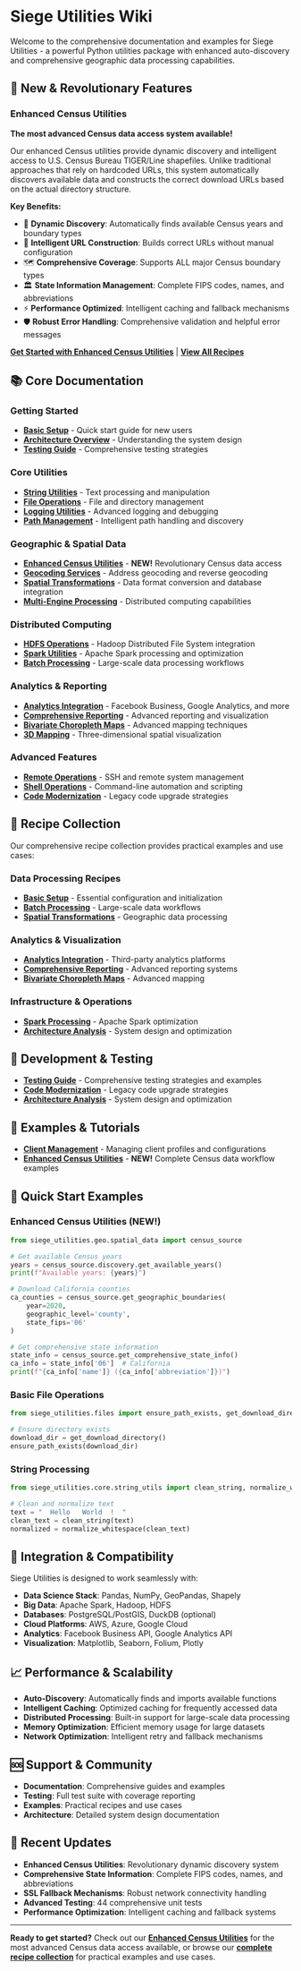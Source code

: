 # Siege Utilities Wiki

Welcome to the comprehensive documentation and examples for Siege Utilities - a powerful Python utilities package with enhanced auto-discovery and comprehensive geographic data processing capabilities.

## 🚀 New & Revolutionary Features

### Enhanced Census Utilities
**The most advanced Census data access system available!** 

Our enhanced Census utilities provide dynamic discovery and intelligent access to U.S. Census Bureau TIGER/Line shapefiles. Unlike traditional approaches that rely on hardcoded URLs, this system automatically discovers available data and constructs the correct download URLs based on the actual directory structure.

**Key Benefits:**
- 🎯 **Dynamic Discovery**: Automatically finds available Census years and boundary types
- 🔗 **Intelligent URL Construction**: Builds correct URLs without manual configuration
- 🗺️ **Comprehensive Coverage**: Supports ALL major Census boundary types
- 🏛️ **State Information Management**: Complete FIPS codes, names, and abbreviations
- ⚡ **Performance Optimized**: Intelligent caching and fallback mechanisms
- 🛡️ **Robust Error Handling**: Comprehensive validation and helpful error messages

[**Get Started with Enhanced Census Utilities**](Recipes/Enhanced-Census-Utilities.md) | [**View All Recipes**](Recipes/)

## 📚 Core Documentation

### Getting Started
- [**Basic Setup**](Getting-Started.md) - Quick start guide for new users
- [**Architecture Overview**](Architecture-Analysis.md) - Understanding the system design
- [**Testing Guide**](Testing-Guide.md) - Comprehensive testing strategies

### Core Utilities
- [**String Utilities**](String-Utilities.md) - Text processing and manipulation
- [**File Operations**](File-Operations.md) - File and directory management
- [**Logging Utilities**](Logging.md) - Advanced logging and debugging
- [**Path Management**](Paths.md) - Intelligent path handling and discovery

### Geographic & Spatial Data
- [**Enhanced Census Utilities**](Recipes/Enhanced-Census-Utilities.md) - **NEW!** Revolutionary Census data access
- [**Geocoding Services**](Geocoding.md) - Address geocoding and reverse geocoding
- [**Spatial Transformations**](Recipes/Spatial-Transformations.md) - Data format conversion and database integration
- [**Multi-Engine Processing**](Multi-Engine-Data-Processing.md) - Distributed computing capabilities

### Distributed Computing
- [**HDFS Operations**](HDFS-Operations.md) - Hadoop Distributed File System integration
- [**Spark Utilities**](Recipes/Spark-Processing.md) - Apache Spark processing and optimization
- [**Batch Processing**](Recipes/Batch-Processing.md) - Large-scale data processing workflows

### Analytics & Reporting
- [**Analytics Integration**](Recipes/Analytics-Integration.md) - Facebook Business, Google Analytics, and more
- [**Comprehensive Reporting**](Recipes/Comprehensive-Reporting.md) - Advanced reporting and visualization
- [**Bivariate Choropleth Maps**](Recipes/Bivariate-Choropleth-Maps.md) - Advanced mapping techniques
- [**3D Mapping**](3D-Mapping.md) - Three-dimensional spatial visualization

### Advanced Features
- [**Remote Operations**](Remote-Operations.md) - SSH and remote system management
- [**Shell Operations**](Shell-Operations.md) - Command-line automation and scripting
- [**Code Modernization**](Code-Modernization.md) - Legacy code upgrade strategies

## 🍳 Recipe Collection

Our comprehensive recipe collection provides practical examples and use cases:

### Data Processing Recipes
- [**Basic Setup**](Recipes/Basic-Setup.md) - Essential configuration and initialization
- [**Batch Processing**](Recipes/Batch-Processing.md) - Large-scale data workflows
- [**Spatial Transformations**](Recipes/Spatial-Transformations.md) - Geographic data processing

### Analytics & Visualization
- [**Analytics Integration**](Recipes/Analytics-Integration.md) - Third-party analytics platforms
- [**Comprehensive Reporting**](Recipes/Comprehensive-Reporting.md) - Advanced reporting systems
- [**Bivariate Choropleth Maps**](Recipes/Bivariate-Choropleth-Maps.md) - Advanced mapping

### Infrastructure & Operations
- [**Spark Processing**](Recipes/Spark-Processing.md) - Apache Spark optimization
- [**Architecture Analysis**](Recipes/Architecture-Analysis.md) - System design and optimization

## 🔧 Development & Testing

- [**Testing Guide**](Testing-Guide.md) - Comprehensive testing strategies and examples
- [**Code Modernization**](Code-Modernization.md) - Legacy code upgrade strategies
- [**Architecture Analysis**](Architecture-Analysis.md) - System design and optimization

## 📖 Examples & Tutorials

- [**Client Management**](Examples/Client-Management.md) - Managing client profiles and configurations
- [**Enhanced Census Utilities**](Recipes/Enhanced-Census-Utilities.md) - **NEW!** Complete Census data workflow examples

## 🚀 Quick Start Examples

### Enhanced Census Utilities (NEW!)
```python
from siege_utilities.geo.spatial_data import census_source

# Get available Census years
years = census_source.discovery.get_available_years()
print(f"Available years: {years}")

# Download California counties
ca_counties = census_source.get_geographic_boundaries(
    year=2020,
    geographic_level='county',
    state_fips='06'
)

# Get comprehensive state information
state_info = census_source.get_comprehensive_state_info()
ca_info = state_info['06']  # California
print(f"{ca_info['name']} ({ca_info['abbreviation']})")
```

### Basic File Operations
```python
from siege_utilities.files import ensure_path_exists, get_download_directory

# Ensure directory exists
download_dir = get_download_directory()
ensure_path_exists(download_dir)
```

### String Processing
```python
from siege_utilities.core.string_utils import clean_string, normalize_whitespace

# Clean and normalize text
text = "  Hello   World  !  "
clean_text = clean_string(text)
normalized = normalize_whitespace(clean_text)
```

## 🔗 Integration & Compatibility

Siege Utilities is designed to work seamlessly with:

- **Data Science Stack**: Pandas, NumPy, GeoPandas, Shapely
- **Big Data**: Apache Spark, Hadoop, HDFS
- **Databases**: PostgreSQL/PostGIS, DuckDB (optional)
- **Cloud Platforms**: AWS, Azure, Google Cloud
- **Analytics**: Facebook Business API, Google Analytics API
- **Visualization**: Matplotlib, Seaborn, Folium, Plotly

## 📈 Performance & Scalability

- **Auto-Discovery**: Automatically finds and imports available functions
- **Intelligent Caching**: Optimized caching for frequently accessed data
- **Distributed Processing**: Built-in support for large-scale data processing
- **Memory Optimization**: Efficient memory usage for large datasets
- **Network Optimization**: Intelligent retry and fallback mechanisms

## 🆘 Support & Community

- **Documentation**: Comprehensive guides and examples
- **Testing**: Full test suite with coverage reporting
- **Examples**: Practical recipes and use cases
- **Architecture**: Detailed system design documentation

## 🔄 Recent Updates

- **Enhanced Census Utilities**: Revolutionary dynamic discovery system
- **Comprehensive State Information**: Complete FIPS codes, names, and abbreviations
- **SSL Fallback Mechanisms**: Robust network connectivity handling
- **Advanced Testing**: 44 comprehensive unit tests
- **Performance Optimization**: Intelligent caching and fallback systems

---

**Ready to get started?** Check out our [**Enhanced Census Utilities**](Recipes/Enhanced-Census-Utilities.md) for the most advanced Census data access available, or browse our [**complete recipe collection**](Recipes/) for practical examples and use cases.
